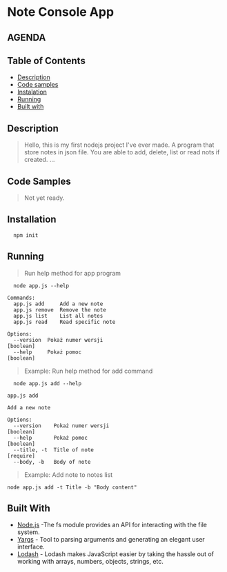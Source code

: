 # Note Console App

## AGENDA
## Table of Contents
- [Description](#description)
- [Code samples](#code-samples)
- [Instalation](#installation)
- [Running](#running)
- [Built with](#built-with)


## Description

> Hello, this is my first nodejs project I've ever made.
> A program that store notes in json file. You are able to add, delete, list or read nots if created.
> ...

## Code Samples

> Not yet ready.

## Installation

```
  npm init
```

## Running

> Run help method for app program
``` npm
  node app.js --help
```
```
Commands:
  app.js add     Add a new note
  app.js remove  Remove the note
  app.js list    List all notes
  app.js read    Read specific note

Options:
  --version  Pokaż numer wersji                                        [boolean]
  --help     Pokaż pomoc                                               [boolean]
```

> Example: Run help method for add command
```
  node app.js add --help
```

```
app.js add

Add a new note

Options:
  --version    Pokaż numer wersji                                       [boolean]
  --help       Pokaż pomoc                                              [boolean]
  --title, -t  Title of note                                            [require]
  --body, -b   Body of note 
```

> Example: Add note to notes list
```
node app.js add -t Title -b "Body content"
```

## Built With
* [Node.js](https://nodejs.org/api/documentation.html) -The fs module provides an API for interacting with the file system.
* [Yargs](http://yargs.js.org) - Tool to parsing arguments and generating an elegant user interface.
* [Lodash](http://lodash.com) - Lodash makes JavaScript easier by taking the hassle out of working with arrays, numbers, objects, strings, etc.
